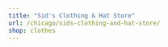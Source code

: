 ```yaml
---
title: "Sid's Clothing & Hat Store"
url: /chicago/sids-clothing-and-hat-store/
shop: clothes
---
```

